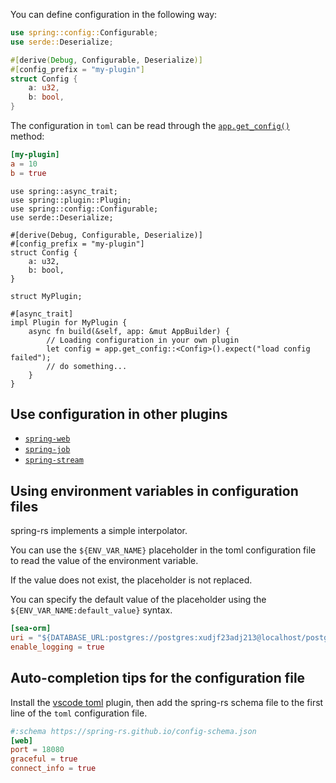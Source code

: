 You can define configuration in the following way:
```rust
use spring::config::Configurable;
use serde::Deserialize;

#[derive(Debug, Configurable, Deserialize)]
#[config_prefix = "my-plugin"]
struct Config {
    a: u32,
    b: bool,
}
```

The configuration in `toml` can be read through the [`app.get_config()`](https://docs.rs/spring/latest/spring/app/struct.AppBuilder.html#method.get_config) method:

```toml
[my-plugin]
a = 10
b = true
```

```rust, hl_lines=19
use spring::async_trait;
use spring::plugin::Plugin;
use spring::config::Configurable;
use serde::Deserialize;

#[derive(Debug, Configurable, Deserialize)]
#[config_prefix = "my-plugin"]
struct Config {
    a: u32,
    b: bool,
}

struct MyPlugin;

#[async_trait]
impl Plugin for MyPlugin {
    async fn build(&self, app: &mut AppBuilder) {
        // Loading configuration in your own plugin
        let config = app.get_config::<Config>().expect("load config failed");
        // do something...
    }
}
```

## Use configuration in other plugins

* [`spring-web`](https://spring-rs.github.io/docs/plugins/spring-web/#read-configuration)
* [`spring-job`](https://spring-rs.github.io/docs/plugins/spring-job/#read-configuration)
* [`spring-stream`](https://spring-rs.github.io/docs/plugins/spring-stream/#read-configuration)

## Using environment variables in configuration files

spring-rs implements a simple interpolator.

You can use the `${ENV_VAR_NAME}` placeholder in the toml configuration file to read the value of the environment variable.

If the value does not exist, the placeholder is not replaced.

You can specify the default value of the placeholder using the `${ENV_VAR_NAME:default_value}` syntax.

```toml
[sea-orm]
uri = "${DATABASE_URL:postgres://postgres:xudjf23adj213@localhost/postgres}"
enable_logging = true
```

## Auto-completion tips for the configuration file

Install the [vscode toml](https://marketplace.visualstudio.com/items?itemName=tamasfe.even-better-toml) plugin, then add the spring-rs schema file to the first line of the `toml` configuration file.

```toml
#:schema https://spring-rs.github.io/config-schema.json
[web]
port = 18080
graceful = true
connect_info = true
```